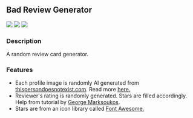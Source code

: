 <h2>Bad Review Generator</h2>

![](https://img.shields.io/github/last-commit/arthurfincham/random_reviews)
![](https://img.shields.io/github/languages/count/arthurfincham/random_reviews)
![](https://img.shields.io/github/languages/code-size/arthurfincham/random_reviews)

<h3>Description</h3>

A random review card generator.

<h3>Features</h3>
<ul>
  <li>Each profile image is randomly AI generated from <a href="https://thispersondoesnotexist.com">thispersondoesnotexist.com</a>. Read more <a href="https://www.theverge.com/tldr/2019/2/15/18226005/ai-generated-fake-people-portraits-thispersondoesnotexist-stylegan">here.</a></li>
  <li>Reviewer's rating is randomly generated. Stars are filled accordingly. Help from tutorial by <a href="https://webdesign.tutsplus.com/tutorials/a-simple-javascript-technique-for-filling-star-ratings--cms-29450">George Marksoukos</a>.</li>
  <li>Stars are from an icon library called <a href="http://fontawesome.com">Font Awesome.</a></li>
</ul>